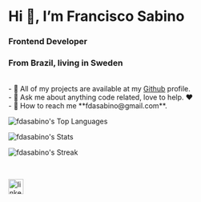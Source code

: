 <h1 color="#fff" align="left">Hi 👋, I’m Francisco Sabino </h1>
<h3 align="left">Frontend Developer</h3>
<h3>From Brazil, living in Sweden</h3>
<br/>

<div align="left">
-   📃 All of my projects are available at my <a href="https://github.com/fdasabino" target="_blank">Github</a> profile.<br/>
-   💭 Ask me about anything code related, love to help. ❤️ <br/>
-   📧 How to reach me **fdasabino@gmail.com**.<br/>
</div>

<div align="left">

![fdasabino's Top Languages](https://github-readme-stats.vercel.app/api/top-langs/?username=fdasabino&theme=radical&show_icons=true&hide_border=true&layout=compact)
  
![fdasabino's Stats](https://github-readme-stats.vercel.app/api?username=fdasabino&theme=radical&show_icons=true&hide_border=true&count_private=true)
  
![fdasabino's Streak](https://github-readme-streak-stats.herokuapp.com/?user=fdasabino&theme=radical&hide_border=true)
  
</div>


<br/>
<p align="left">
<a href="https://www.linkedin.com/in/francisco-sabino/" target="blank"><img align="center" src="https://raw.githubusercontent.com/rahuldkjain/github-profile-readme-generator/master/src/images/icons/Social/linked-in-alt.svg" alt="linkedin" height="30" width="30" /></a>
</p>

<br/>

